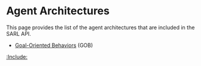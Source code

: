 # Agent Architectures

This page provides the list of the agent architectures that are included in the SARL API. 

* [Goal-Oriented Behaviors](./Gob.md) (GOB)

[:Include:](../../includes/legal.inc)
